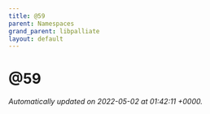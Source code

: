 ```yaml
---
title: @59
parent: Namespaces
grand_parent: libpalliate
layout: default
---
```


# @59









_Automatically updated on 2022-05-02 at 01:42:11 +0000._